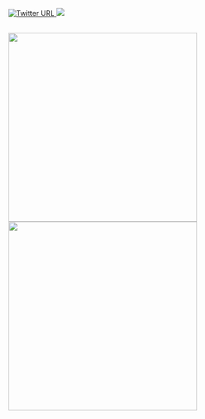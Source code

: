 

  <a href="https://twitter.com/D1rkMtr"><img alt="Twitter URL" src="https://img.shields.io/twitter/url?color=00ff00&label=D1rkMtr&logo=Twitter&logoColor=00ff00&style=for-the-badge&url=https://twitter.com/D1rkMtr">
  <a href="https://github.com/TheD1rkMtr"><img src="https://img.shields.io/github/followers/TheD1rkMtr?color=%2300ff00&logoColor=00ff00&logo=github&style=for-the-badge">
<br /><br />


<img src="https://github-readme-stats.vercel.app/api?username=TheD1rkMtr&show_icons=true&theme=dark" width="380">
<img src="https://github-readme-stats.vercel.app/api/top-langs/?username=TheD1rkMtr&layout=compact&theme=dark" width="380">

